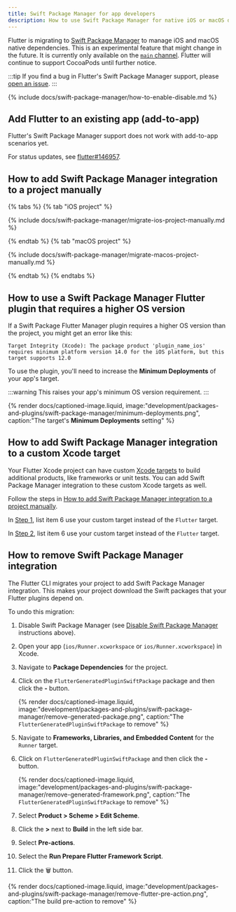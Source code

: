```yaml
---
title: Swift Package Manager for app developers
description: How to use Swift Package Manager for native iOS or macOS dependencies
---
```


Flutter is migrating to [Swift Package Manager][] to manage iOS and macOS native
dependencies.
This is an experimental feature that might change in the future.
It is currently only available on the [`main` channel][].
Flutter will continue to support CocoaPods until further notice.

:::tip
If you find a bug in Flutter's Swift Package Manager support,
please [open an issue][].
:::

[Swift Package Manager]: https://www.swift.org/documentation/package-manager/
[`main` channel]: /release/upgrade#switching-flutter-channels
[open an issue]: {{site.github}}/flutter/flutter/issues/new?template=2_bug.yml

{% include docs/swift-package-manager/how-to-enable-disable.md %}

## Add Flutter to an existing app (add-to-app)

Flutter's Swift Package Manager support does not work with add-to-app scenarios
yet.

For status updates, see [flutter#146957].

[flutter#146957]: https://github.com/flutter/flutter/issues/146957

## How to add Swift Package Manager integration to a project manually

{% tabs %}
{% tab "iOS project" %}

{% include docs/swift-package-manager/migrate-ios-project-manually.md %}

{% endtab %}
{% tab "macOS project" %}

{% include docs/swift-package-manager/migrate-macos-project-manually.md %}

{% endtab %}
{% endtabs %}

## How to use a Swift Package Manager Flutter plugin that requires a higher OS version

If a Swift Package Flutter Manager plugin requires a higher OS version than
the project, you might get an error like this:

```plaintext
Target Integrity (Xcode): The package product 'plugin_name_ios' requires minimum platform version 14.0 for the iOS platform, but this target supports 12.0
```

To use the plugin, you'll need to increase the **Minimum Deployments** of your
app's target.

:::warning
This raises your app's minimum OS version requirement.
:::

{% render docs/captioned-image.liquid,
image:"development/packages-and-plugins/swift-package-manager/minimum-deployments.png",
caption:"The target's **Minimum Deployments** setting" %}

## How to add Swift Package Manager integration to a custom Xcode target

Your Flutter Xcode project can have custom [Xcode targets][] to build additional
products, like frameworks or unit tests.
You can add Swift Package Manager integration to these custom Xcode targets
as well.

Follow the steps in
[How to add Swift Package Manager integration to a project manually][manualIntegration].

In [Step 1][manualIntegrationStep1], list item 6 use your custom target instead
of the `Flutter` target.

In [Step 2][manualIntegrationStep2], list item 6 use your custom target instead
of the `Flutter` target.

[Xcode targets]: https://developer.apple.com/documentation/xcode/configuring-a-new-target-in-your-project
[manualIntegration]: /packages-and-plugins/swift-package-manager/for-app-developers/#how-to-add-swift-package-manager-integration-to-a-project-manually
[manualIntegrationStep1]: /packages-and-plugins/swift-package-manager/for-app-developers/#step-1-add-fluttergeneratedpluginswiftpackage-package-dependency
[manualIntegrationStep2]: /packages-and-plugins/swift-package-manager/for-app-developers/#step-2-add-run-prepare-flutter-framework-script-pre-action

## How to remove Swift Package Manager integration

The Flutter CLI migrates your project to add Swift Package Manager integration.
This makes your project download the Swift packages that your Flutter plugins
depend on.

To undo this migration:

1. Disable Swift Package Manager (see [Disable Swift Package Manager][]
   instructions above).

2. Open your app (`ios/Runner.xcworkspace` or `ios/Runner.xcworkspace`) in
   Xcode.

3. Navigate to **Package Dependencies** for the project.

4. Click on the `FlutterGeneratedPluginSwiftPackage` package and then click the
   **-** button.

   {% render docs/captioned-image.liquid,
   image:"development/packages-and-plugins/swift-package-manager/remove-generated-package.png",
   caption:"The `FlutterGeneratedPluginSwiftPackage` to remove" %}

4. Navigate to **Frameworks, Libraries, and Embedded Content** for the `Runner`
   target.

5. Click on `FlutterGeneratedPluginSwiftPackage` and then click the **-**
   button.

   {% render docs/captioned-image.liquid,
   image:"development/packages-and-plugins/swift-package-manager/remove-generated-framework.png",
   caption:"The `FlutterGeneratedPluginSwiftPackage` to remove" %}

6. Select **Product > Scheme > Edit Scheme**.

7. Click the **>** next to **Build** in the left side bar.

8. Select **Pre-actions**.

9. Select the **Run Prepare Flutter Framework Script**.

10. Click the 🗑️ button.

   {% render docs/captioned-image.liquid,
   image:"development/packages-and-plugins/swift-package-manager/remove-flutter-pre-action.png",
   caption:"The build pre-action to remove" %}

[Disable Swift Package Manager]: /packages-and-plugins/swift-package-manager/for-app-developers/#how-to-disable-swift-package-manager
